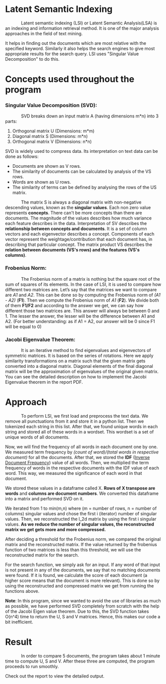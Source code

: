 # Latent Semantic Indexing

&nbsp;&nbsp;&nbsp;&nbsp;&nbsp;&nbsp;&nbsp;&nbsp;&nbsp;&nbsp;&nbsp;&nbsp;&nbsp;Latent semantic indexing (LSI) or Latent Semantic Analysis(LSA) is an indexing and information retrieval method. It is one of the major analysis approaches in the field of text mining. 

It helps in finding out the documents which are most relative with the specified keyword. Similarly it also helps the search engines to give most appropriate results for the search query. LSI uses "Singular Value Decomposition" to do this.
# Concepts used throughout the program
### Singular Value Decomposition (SVD):
&nbsp;&nbsp;&nbsp;&nbsp;&nbsp;&nbsp;&nbsp;&nbsp;&nbsp;&nbsp;&nbsp;&nbsp;&nbsp;SVD breaks down an input matrix A (having dimensions m*n) into 3 parts:
1. Orthogonal matrix U (Dimensions: m*m)
2. Diagonal matrix S (Dimensions: m*n)
3. Orthogonal matrix V (Dimensions: n*n)

SVD is widely used to compress data. Its interpretation on text data can be done as follows: 
- Documents are shown as V rows.
- The similarity of documents can be calculated by analysis of the VS rows.
- Words are shown as U rows.
- The similarity of terms can be defined by analysing the rows of the US matrix.

&nbsp;&nbsp;&nbsp;&nbsp;&nbsp;&nbsp;&nbsp;&nbsp;&nbsp;&nbsp;&nbsp;&nbsp;&nbsp;The matrix S is always a diagonal matrix with non-negative descending values, known as the **singular values**. Each non zero value represents **concepts**. There can't be more concepts than there are documents. The magnitude of the values describes how much variance each feature describes in the data. Interpretation of SV describes the **relationship between concepts and documents**. It is a set of column vectors and each eigenvector describes a concept. Components of each vector represent the weightage/contribution that each document has, in describing that particular concept. The matrix product VS describes the **relation between documents (VS's rows) and the features (VS's columns)**.

### Frobenius Norm:
&nbsp;&nbsp;&nbsp;&nbsp;&nbsp;&nbsp;&nbsp;&nbsp;&nbsp;&nbsp;&nbsp;&nbsp;&nbsp;The Frobenius norm of a matrix is nothing but the square root of the sum of squares of its elements. In the case of LSI, it is used to compare how different two matrices are. Let’s say that the matrices we want to compare are *A1* and *A2*. This can be done so by computing the Frobenius norm of *(A1 - A2)*  (**F1**). Then we compute the Frobenius norm of *A1* (**F2**). We divide both of them **F1/F2** and according to the answer we get, we can say how different those two matrices are. This answer will always be between 0 and 1. The lesser the answer, the lesser will be the difference between A1 and A2. (For better understanding: as if A1 = A2, our answer will be 0 since F1 will be equal to 0)

### Jacobi Eigenvalue Theorem:
&nbsp;&nbsp;&nbsp;&nbsp;&nbsp;&nbsp;&nbsp;&nbsp;&nbsp;&nbsp;&nbsp;&nbsp;&nbsp;It is an iterative method to find eigenvalues and eigenvectors of symmetric matrices. It is based on the series of rotations. Here we apply similarity transformations on a matrix such that the given matrix gets converted into a diagonal matrix. Diagonal elements of the final diagonal matrix will be the approximation of eigenvalues of the original given matrix. 
You can see the detailed description on how to implement the Jacobi Eigenvalue theorem in the report PDF. 

# Approach
&nbsp;&nbsp;&nbsp;&nbsp;&nbsp;&nbsp;&nbsp;&nbsp;&nbsp;&nbsp;&nbsp;&nbsp;&nbsp;To perform LSI, we first load and preprocess the text data. We remove all punctuations from it and store it in a python list. Then we tokenized each string in this list. After that, we found unique words in each string and stored all of these words in  a wordset. This wordset is a set of unique words of all documents. 

Now, we will find the frequency of all words in each document one by one. We measured term frequency by *(count of word)/(total words in respective document)* for all the documents. After that, we stored the **IDF** ([Inverse Document Frequency](https://www.geeksforgeeks.org/tf-idf-model-for-page-ranking/)) value of all words.
Then, we multiplied the term frequency of words in the respective documents with the IDF value of each word. This way, we measured the significance of each word in that document.

We stored these values in a dataframe called X. **Rows of X transpose are words** and **columns are document numbers**. 
We converted this dataframe into a matrix and performed SVD on it.

We iterated from 1 to min(m,n) where (m = number of rows, n = number of columns) singular values and chose the first i (iterator) number of singular values. Then, we reconstructed the l_2d matrix by using the first i singular values. **As we reduce the number of singular values, the reconstructed matrix we get gets more and more compressed.** 

After deciding a threshold for the Frobenius norm, we compared the original matrix and the reconstructed matrix. If the value returned by the frobenius function of two matrices is less than this threshold, we will use the reconstructed matrix for the search.

For the search function, we simply ask for an input. If any word of that input is not present in any of the documents, we say that no matching documents were found. If it is found, we calculate the score of each document (a higher score means that the document is more relevant). This is done so by using the reconstructed and compressed matrix we get from running the functions above.

**Note**: In this program, since we wanted to avoid the use of libraries as much as possible, we have performed SVD completely from scratch with the help of the Jacobi Eigen value theorem. Due to this, the SVD function takes O(n^4) time to return the U, S and V matrices. Hence, this makes our code a bit inefficient. 

# Result
&nbsp;&nbsp;&nbsp;&nbsp;&nbsp;&nbsp;&nbsp;&nbsp;&nbsp;&nbsp;&nbsp;&nbsp;&nbsp;In order to compare 5 documents, the program takes about 1 minute time to compute U, S and V. After these three are computed, the program proceeds to run smoothly. 

Check out the report to view the detailed output.
